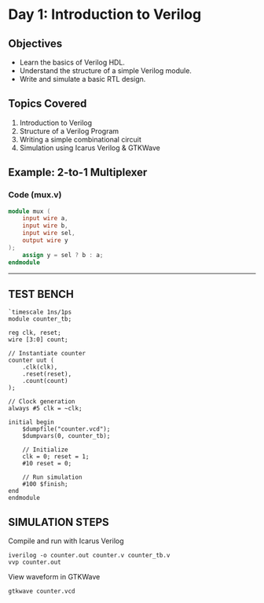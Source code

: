 # Day 1: Introduction to Verilog

## Objectives
- Learn the basics of Verilog HDL.
- Understand the structure of a simple Verilog module.
- Write and simulate a basic RTL design.

## Topics Covered
1. Introduction to Verilog
2. Structure of a Verilog Program
3. Writing a simple combinational circuit
4. Simulation using Icarus Verilog & GTKWave

## Example: 2-to-1 Multiplexer

### Code (mux.v)
```verilog
module mux (
    input wire a,
    input wire b,
    input wire sel,
    output wire y
);
    assign y = sel ? b : a;
endmodule
```
---
TEST BENCH
---
    `timescale 1ns/1ps
    module counter_tb;

    reg clk, reset;
    wire [3:0] count;

    // Instantiate counter
    counter uut (
        .clk(clk),
        .reset(reset),
        .count(count)
    );

    // Clock generation
    always #5 clk = ~clk;

    initial begin
        $dumpfile("counter.vcd");
        $dumpvars(0, counter_tb);

        // Initialize
        clk = 0; reset = 1;
        #10 reset = 0;

        // Run simulation
        #100 $finish;
    end
    endmodule
    
SIMULATION STEPS
---
Compile and run with Icarus Verilog
```
iverilog -o counter.out counter.v counter_tb.v
vvp counter.out
```
View waveform in GTKWave
```
gtkwave counter.vcd
```





